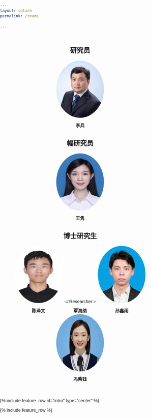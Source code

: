 ```yaml
---
layout: splash
permalink: /teams

---
```


<html lang="en">
<head>
<meta charset="UTF-8">
<meta name="viewport" content="width=device-width, initial-scale=1.0">
<title>Research Team Members</title>
<style>
    body {
        font-family: Arial, sans-serif;
        margin: 0;
        padding: 0;
    }
    .container {
        max-width: 800px;
        margin: 50px auto;
        text-align: center;
    }
    .member {
        display: inline-block;
        margin: 1px;
        position: relative;
        cursor: pointer;
    }
    .member img {
        border-radius: 50%;
        width: 150px;
        height: 180px;
        transition: transform 0.3s ease-in-out;
    }
    .member .name {
        margin-top: 10px;
        font-weight: bold;
    }
    .member:hover img {
        transform: scale(1.1);
    }
</style>
</head>
<body>

<div class="container">
    <h2>研究员</h2>
    <div class="member">
        <img src="images\李兵 研究员.jpg" alt="Main Researcher">
        <div class="name">李兵</div>
    </div>
    <h2>幅研究员</h2>
    <div class="member">
        <img src="images\王隽 副研究员.jpg" alt="Min Researcher">
        <div class="name">王隽</div>
    </div>
    <h2>博士研究生</h2>
    <div class="member">
        <img src="images\陈泽文 博士研究生.jpg" alt="Researcher 1">
        <div class="name">陈泽文</div>
    </div>
    <div class="member">
        <img src="images\覃海纳 博士研究生.jpg" alt="Researcher 2">
        <div class="name">覃海纳</div>
    </div>
    <div class="member">
        <img src="images\孙鑫雨 博士研究生.jpg" alt="Researcher 3">
        <div class="name">孙鑫雨</div>
    </div>
    <div class="member">
        <img src="images\冯紫钰 博士研究生.jpg" alt="Researcher 4">
        <div class="name">冯紫钰</div>
    </div>
</div>

</body>
</html>

{% include feature_row id="intro" type="center" %}

{% include feature_row %}
